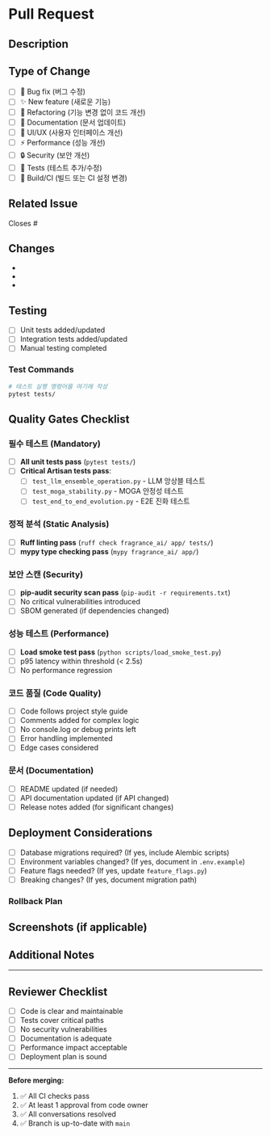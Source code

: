 # Pull Request

## Description
<!-- 이 PR이 무엇을 변경하는지 간단히 설명해주세요 -->



## Type of Change
<!-- 해당하는 항목에 [x] 표시 -->

- [ ] 🐛 Bug fix (버그 수정)
- [ ] ✨ New feature (새로운 기능)
- [ ] 🔧 Refactoring (기능 변경 없이 코드 개선)
- [ ] 📝 Documentation (문서 업데이트)
- [ ] 🎨 UI/UX (사용자 인터페이스 개선)
- [ ] ⚡ Performance (성능 개선)
- [ ] 🔒 Security (보안 개선)
- [ ] 🧪 Tests (테스트 추가/수정)
- [ ] 🔨 Build/CI (빌드 또는 CI 설정 변경)

## Related Issue
<!-- 관련 이슈가 있으면 링크를 추가해주세요 -->
Closes #

## Changes
<!-- 주요 변경 사항을 나열해주세요 -->

-
-
-

## Testing
<!-- 어떻게 테스트했는지 설명해주세요 -->

- [ ] Unit tests added/updated
- [ ] Integration tests added/updated
- [ ] Manual testing completed

### Test Commands
```bash
# 테스트 실행 명령어를 여기에 작성
pytest tests/
```

## Quality Gates Checklist
<!-- 모든 항목이 체크되어야 PR 머지가 가능합니다 -->

### 필수 테스트 (Mandatory)
- [ ] **All unit tests pass** (`pytest tests/`)
- [ ] **Critical Artisan tests pass**:
  - [ ] `test_llm_ensemble_operation.py` - LLM 앙상블 테스트
  - [ ] `test_moga_stability.py` - MOGA 안정성 테스트
  - [ ] `test_end_to_end_evolution.py` - E2E 진화 테스트

### 정적 분석 (Static Analysis)
- [ ] **Ruff linting pass** (`ruff check fragrance_ai/ app/ tests/`)
- [ ] **mypy type checking pass** (`mypy fragrance_ai/ app/`)

### 보안 스캔 (Security)
- [ ] **pip-audit security scan pass** (`pip-audit -r requirements.txt`)
- [ ] No critical vulnerabilities introduced
- [ ] SBOM generated (if dependencies changed)

### 성능 테스트 (Performance)
- [ ] **Load smoke test pass** (`python scripts/load_smoke_test.py`)
- [ ] p95 latency within threshold (< 2.5s)
- [ ] No performance regression

### 코드 품질 (Code Quality)
- [ ] Code follows project style guide
- [ ] Comments added for complex logic
- [ ] No console.log or debug prints left
- [ ] Error handling implemented
- [ ] Edge cases considered

### 문서 (Documentation)
- [ ] README updated (if needed)
- [ ] API documentation updated (if API changed)
- [ ] Release notes added (for significant changes)

## Deployment Considerations
<!-- 배포 시 고려사항이 있으면 작성해주세요 -->

- [ ] Database migrations required? (If yes, include Alembic scripts)
- [ ] Environment variables changed? (If yes, document in `.env.example`)
- [ ] Feature flags needed? (If yes, update `feature_flags.py`)
- [ ] Breaking changes? (If yes, document migration path)

### Rollback Plan
<!-- 문제 발생 시 롤백 계획을 작성해주세요 -->


## Screenshots (if applicable)
<!-- UI 변경이 있으면 스크린샷을 추가해주세요 -->


## Additional Notes
<!-- 리뷰어가 알아야 할 추가 정보 -->


---

## Reviewer Checklist
<!-- 리뷰어가 확인할 항목 -->

- [ ] Code is clear and maintainable
- [ ] Tests cover critical paths
- [ ] No security vulnerabilities
- [ ] Documentation is adequate
- [ ] Performance impact acceptable
- [ ] Deployment plan is sound

---

**Before merging:**
1. ✅ All CI checks pass
2. ✅ At least 1 approval from code owner
3. ✅ All conversations resolved
4. ✅ Branch is up-to-date with `main`
